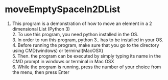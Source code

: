 # moveEmptySpaceIn2DList
1. This program is a demonstration of how to move an element in a 2 dimensional List (Python 3)
<br />2. To use this program, you need python installed in the OS.
<br />3. In order to run this program, python 3.. has to be installed in your OS.
<br />4. Before running the program, make sure that you go to the directory using CMD(windows) or terminal(MacOSX)
<br />5. Then. the program can be executed by simply typing its name in the CMD prompt in windows or terminal in Mac OSX
<br />6. While the program is running, press the number of your choice from the menu, then press Enter

